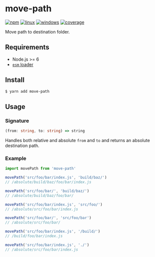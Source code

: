 # move-path

[![npm](https://img.shields.io/npm/v/move-path.svg?style=flat-square)](https://www.npmjs.com/package/move-path) [![linux](https://img.shields.io/travis/deepsweet/move-path/master.svg?label=linux&style=flat-square)](https://travis-ci.org/deepsweet/move-path) [![windows](https://img.shields.io/appveyor/ci/deepsweet/move-path/master.svg?label=windows&style=flat-square)](https://ci.appveyor.com/project/deepsweet/move-path) [![coverage](https://img.shields.io/codecov/c/github/deepsweet/move-path.svg?style=flat-square)](https://codecov.io/github/deepsweet/move-path)

Move path to destination folder.

## Requirements

* Node.js >= 6
* [`esm` loader](https://github.com/standard-things/esm)

## Install

```sh
$ yarn add move-path
```

## Usage

### Signature

```ts
(from: string, to: string) => string
```

Handles both relative and absolute `from` and `to` and returns an absolute destination path.

### Example

```js
import movePath from 'move-path'

movePath('src/foo/bar/index.js', 'build/baz/')
// /absolute/build/baz/foo/bar/index.js

movePath('src/foo/bar/', 'build/baz/')
// /absolute/build/baz/foo/bar/

movePath('src/foo/bar/index.js', 'src/foo/')
// /absolute/src/foo/bar/index.js

movePath('src/foo/bar/', 'src/foo/bar')
// /absolute/src/foo/bar/

movePath('src/foo/bar/index.js', '/build/')
// /build/foo/bar/index.js

movePath('src/foo/bar/index.js', './')
// /absolute/src/foo/bar/index.js
```
